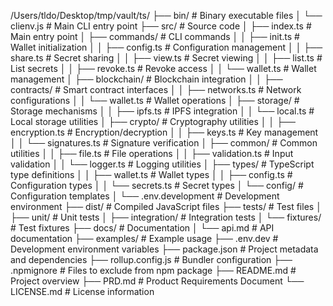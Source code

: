 
/Users/tldo/Desktop/tmp/vault/ts/
├── bin/                          # Binary executable files
│   └── clienv.js                 # Main CLI entry point
├── src/                          # Source code
│   ├── index.ts                  # Main entry point
│   ├── commands/                 # CLI commands
│   │   ├── init.ts               # Wallet initialization
│   │   ├── config.ts             # Configuration management
│   │   ├── share.ts              # Secret sharing
│   │   ├── view.ts               # Secret viewing
│   │   ├── list.ts               # List secrets
│   │   ├── revoke.ts             # Revoke access
│   │   └── wallet.ts             # Wallet management
│   ├── blockchain/               # Blockchain integration
│   │   ├── contracts/            # Smart contract interfaces
│   │   ├── networks.ts           # Network configurations
│   │   └── wallet.ts             # Wallet operations
│   ├── storage/                  # Storage mechanisms
│   │   ├── ipfs.ts               # IPFS integration
│   │   └── local.ts              # Local storage utilities
│   ├── crypto/                   # Cryptography utilities
│   │   ├── encryption.ts         # Encryption/decryption
│   │   ├── keys.ts               # Key management
│   │   └── signatures.ts         # Signature verification
│   ├── common/                   # Common utilities
│   │   ├── file.ts               # File operations
│   │   ├── validation.ts         # Input validation
│   │   └── logger.ts             # Logging utilities
│   ├── types/                    # TypeScript type definitions
│   │   ├── wallet.ts             # Wallet types
│   │   ├── config.ts             # Configuration types
│   │   └── secrets.ts            # Secret types
│   └── config/                   # Configuration templates
│       └── .env.development      # Development environment
├── dist/                         # Compiled JavaScript files
├── tests/                        # Test files
│   ├── unit/                     # Unit tests
│   ├── integration/              # Integration tests
│   └── fixtures/                 # Test fixtures
├── docs/                         # Documentation
│   └── api.md                    # API documentation
├── examples/                     # Example usage
├── .env.dev                      # Development environment variables
├── package.json                  # Project metadata and dependencies
├── rollup.config.js              # Bundler configuration
├── .npmignore                    # Files to exclude from npm package
├── README.md                     # Project overview
├── PRD.md                        # Product Requirements Document
└── LICENSE.md                    # License information